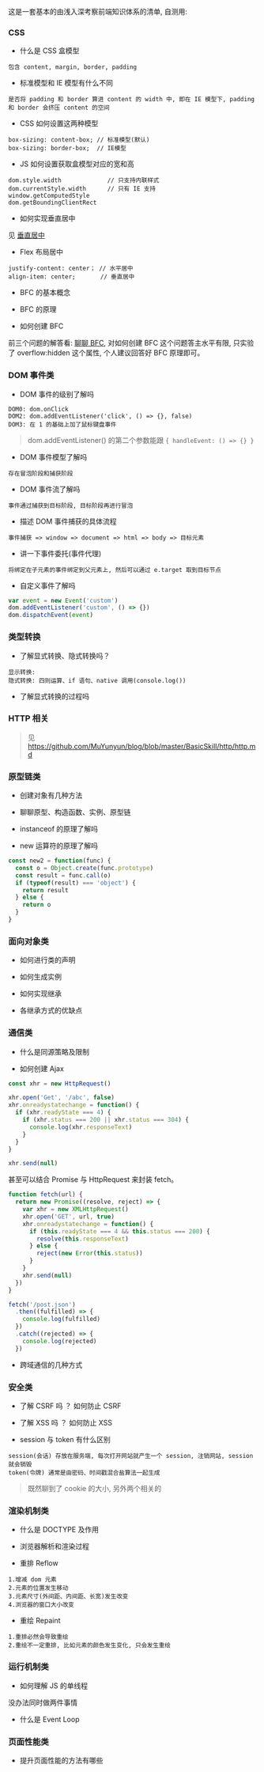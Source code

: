 这是一套基本的由浅入深考察前端知识体系的清单, 自测用:

### CSS

* 什么是 CSS 盒模型

```
包含 content, margin, border, padding
```

* 标准模型和 IE 模型有什么不同

```
是否将 padding 和 border 算进 content 的 width 中, 即在 IE 模型下, padding 和 border 会挤压 content 的空间
```

* CSS 如何设置这两种模型

```
box-sizing: content-box; // 标准模型(默认)
box-sizing: border-box;  // IE模型
```

* JS 如何设置获取盒模型对应的宽和高

```
dom.style.width             // 只支持内联样式
dom.currentStyle.width      // 只有 IE 支持
window.getComputedStyle
dom.getBoundingClientRect
```

* 如何实现垂直居中

见 [垂直居中](https://github.com/MuYunyun/blog/blob/master/BasicSkill/css/%E6%B0%B4%E5%B9%B3%E5%9E%82%E7%9B%B4%E5%B1%85%E4%B8%AD.html)

* Flex 布局居中

```
justify-content: center； // 水平居中
align-item: center;       // 垂直居中
```

* BFC 的基本概念

* BFC 的原理

* 如何创建 BFC

前三个问题的解答看: [聊聊 BFC](https://github.com/MuYunyun/blog/blob/master/BasicSkill/css/聊聊BFC.md), 对如何创建 BFC 这个问题答主水平有限, 只实验了 overflow:hidden 这个属性, 个人建议回答好 BFC 原理即可。

### DOM 事件类

* DOM 事件的级别了解吗

```
DOM0: dom.onClick
DOM2: dom.addEventListener('click', () => {}, false)
DOM3: 在 1 的基础上加了鼠标键盘事件
```

> dom.addEventListener() 的第二个参数能跟 `{ handleEvent: () => {} }`

* DOM 事件模型了解吗

```
存在冒泡阶段和捕获阶段
```

* DOM 事件流了解吗

```
事件通过捕获到目标阶段, 目标阶段再进行冒泡
```

* 描述 DOM 事件捕获的具体流程

```
事件捕获 => window => document => html => body => 目标元素
```

* 讲一下事件委托(事件代理)

```
将绑定在子元素的事件绑定到父元素上, 然后可以通过 e.target 取到目标节点
```

* 自定义事件了解吗

```js
var event = new Event('custom')
dom.addEventListener('custom', () => {})
dom.dispatchEvent(event)
```

### 类型转换

* 了解显式转换、隐式转换吗？

```
显示转换:
隐式转换: 四则运算、if 语句、native 调用(console.log())
```

* 了解显式转换的过程吗

### HTTP 相关

> 见 https://github.com/MuYunyun/blog/blob/master/BasicSkill/http/http.md

### 原型链类

* 创建对象有几种方法

* 聊聊原型、构造函数、实例、原型链

* instanceof 的原理了解吗

* new 运算符的原理了解吗

```js
const new2 = function(func) {
  const o = Object.create(func.prototype)
  const result = func.call(o)
  if (typeof(result) === 'object') {
    return result
  } else {
    return o
  }
}
```

### 面向对象类

* 如何进行类的声明

* 如何生成实例

* 如何实现继承

* 各继承方式的优缺点

### 通信类

* 什么是同源策略及限制

* 如何创建 Ajax

```js
const xhr = new HttpRequest()

xhr.open('Get', '/abc', false)
xhr.onreadystatechange = function() {
  if (xhr.readyState === 4) {
    if (xhr.status === 200 || xhr.status === 304) {
      console.log(xhr.responseText)
    }
  }
}

xhr.send(null)
```

甚至可以结合 Promise 与 HttpRequest 来封装 fetch。

```js
function fetch(url) {
  return new Promise((resolve, reject) => {
    var xhr = new XMLHttpRequest()
    xhr.open('GET', url, true)
    xhr.onreadystatechange = function() {
      if (this.readyState === 4 && this.status === 200) {
        resolve(this.responseText)
      } else {
        reject(new Error(this.status))
      }
    }
    xhr.send(null)
  })
}

fetch('/post.json')
  .then((fulfilled) => {
    console.log(fulfilled)
  })
  .catch((rejected) => {
    console.log(rejected)
  })
```

* 跨域通信的几种方式

### 安全类

* 了解 CSRF 吗 ？ 如何防止 CSRF

* 了解 XSS 吗 ？ 如何防止 XSS

* session 与 token 有什么区别

```
session(会话) 存放在服务端, 每次打开网站就产生一个 session, 注销网站, session 就会销毁
token(令牌) 通常是由密码、时间戳混合盐算法一起生成
```

> 既然聊到了 cookie 的大小, 另外两个相关的

### 渲染机制类

* 什么是 DOCTYPE 及作用

* 浏览器解析和渲染过程

* 重排 Reflow

```
1.增减 dom 元素
2.元素的位置发生移动
3.元素尺寸(外间距、内间距、长宽)发生改变
4.浏览器的窗口大小改变
```

* 重绘 Repaint

```
1.重排必然会导致重绘
2.重绘不一定重排, 比如元素的颜色发生变化, 只会发生重绘
```

### 运行机制类

* 如何理解 JS 的单线程

没办法同时做两件事情

* 什么是 Event Loop

### 页面性能类

* 提升页面性能的方法有哪些